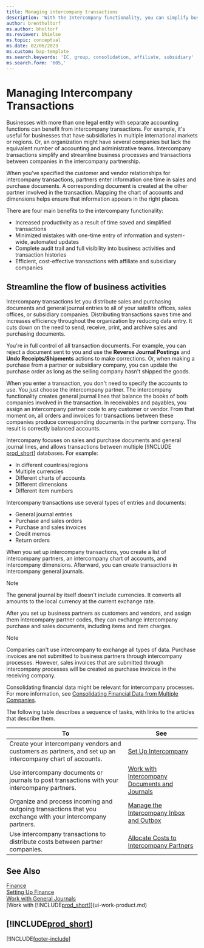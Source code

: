```yaml
---
title: Managing intercompany transactions
description: 'With the Intercompany functionality, you can simplify business processes and transactions between companies within the same organization.'
author: brentholtorf
ms.author: bholtorf
ms.reviewer: bhielse
ms.topic: conceptual
ms.date: 02/06/2023
ms.custom: bap-template
ms.search.keywords: 'IC, group, consolidation, affiliate, subsidiary'
ms.search.form: '605,'
---
```

# <a name="managing-intercompany-transactions"></a>Managing Intercompany Transactions

Businesses with more than one legal entity with separate accounting functions can benefit from intercompany transactions. For example, it's useful for businesses that have subsidiaries in multiple international markets or regions. Or, an organization might have several companies but lack the equivalent number of accounting and administrative teams. Intercompany transactions simplify and streamline business processes and transactions between companies in the intercompany partnership.

When you've specified the customer and vendor relationships for intercompany transactions, partners enter information one time in sales and purchase documents. A corresponding document is created at the other partner involved in the transaction. Mapping the chart of accounts and dimensions helps ensure that information appears in the right places.  

There are four main benefits to the intercompany functionality:  

* Increased productivity as a result of time saved and simplified transactions  
* Minimized mistakes with one-time entry of information and system-wide, automated updates  
* Complete audit trail and full visibility into business activities and transaction histories  
* Efficient, cost-effective transactions with affiliate and subsidiary companies  

## <a name="streamline-the-flow-of-business-activities"></a>Streamline the flow of business activities

Intercompany transactions let you distribute sales and purchasing documents and general journal entries to all of your satellite offices, sales offices, or subsidiary companies. Distributing transactions saves time and increases efficiency throughout the organization by reducing data entry. It cuts down on the need to send, receive, print, and archive sales and purchasing documents.  

You're in full control of all transaction documents. For example, you can reject a document sent to you and use the **Reverse Journal Postings** and **Undo Receipts/Shipments** actions to make corrections. Or, when making a purchase from a partner or subsidiary company, you can update the purchase order as long as the selling company hasn't shipped the goods.  

When you enter a transaction, you don't need to specify the accounts to use. You just choose the intercompany partner. The intercompany functionality creates general journal lines that balance the books of both companies involved in the transaction. In receivables and payables, you assign an intercompany partner code to any customer or vendor. From that moment on, all orders and invoices for transactions between these companies produce corresponding documents in the partner company. The result is correctly balanced accounts.  

Intercompany focuses on sales and purchase documents and general journal lines, and allows transactions between multiple [!INCLUDE [prod_short](includes/prod_short.md)] databases. For example:

* In different countries/regions
* Multiple currencies
* Different charts of accounts
* Different dimensions
* Different item numbers  

Intercompany transactions use several types of entries and documents:  

* General journal entries
* Purchase and sales orders
* Purchase and sales invoices
* Credit memos
* Return orders

When you set up intercompany transactions, you create a list of intercompany partners, an intercompany chart of accounts, and intercompany dimensions. Afterward, you can create transactions in intercompany general journals.

> [!NOTE]
> The general journal by itself doesn't include currencies. It converts all amounts to the local currency at the current exchange rate.

After you set up business partners as customers and vendors, and assign them intercompany partner codes, they can exchange intercompany purchase and sales documents, including items and item charges. 

> [!NOTE]
> Companies can't use intercompany to exchange all types of data. Purchase invoices are not submitted to business partners through intercompany processes. However, sales invoices that are submitted through intercompany processes will be created as purchase invoices in the receiving company.

Consolidating financial data might be relevant for intercompany processes. For more information, see [Consolidating Financial Data from Multiple Companies](finance-consolidated-company-reporting.md).

The following table describes a sequence of tasks, with links to the articles that describe them.

|To |See|
|---|---|
|Create your intercompany vendors and customers as partners, and set up an intercompany chart of accounts.|[Set Up Intercompany](intercompany-how-setup.md)|
|Use intercompany documents or journals to post transactions with your intercompany partners.|[Work with Intercompany Documents and Journals](intercompany-how-work-documents-journals.md)|
|Organize and process incoming and outgoing transactions that you exchange with your intercompany partners.|[Manage the Intercompany Inbox and Outbox](intercompany-how-manage-intercompany-inbox.md)|
|Use intercompany transactions to distribute costs between partner companies.|[Allocate Costs to Intercompany Partners](intercompany-allocate-costs.md)|

## <a name="see-also"></a>See Also

[Finance](finance.md)  
[Setting Up Finance](finance-setup-finance.md)  
[Work with General Journals](ui-work-general-journals.md)  
[Work with [!INCLUDE[prod_short](includes/prod_short.md)]](ui-work-product.md)

## [!INCLUDE[prod_short](includes/free_trial_md.md)]  


[!INCLUDE[footer-include](includes/footer-banner.md)]

